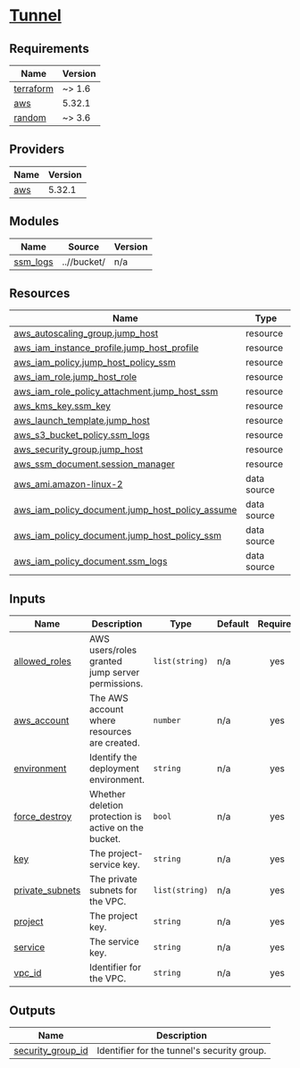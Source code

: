 # [Tunnel](https://docs.aws.amazon.com/systems-manager/)

<!-- BEGIN_TF_DOCS -->
## Requirements

| Name | Version |
|------|---------|
| <a name="requirement_terraform"></a> [terraform](#requirement\_terraform) | ~> 1.6 |
| <a name="requirement_aws"></a> [aws](#requirement\_aws) | 5.32.1 |
| <a name="requirement_random"></a> [random](#requirement\_random) | ~> 3.6 |

## Providers

| Name | Version |
|------|---------|
| <a name="provider_aws"></a> [aws](#provider\_aws) | 5.32.1 |

## Modules

| Name | Source | Version |
|------|--------|---------|
| <a name="module_ssm_logs"></a> [ssm\_logs](#module\_ssm\_logs) | ..//bucket/ | n/a |

## Resources

| Name | Type |
|------|------|
| [aws_autoscaling_group.jump_host](https://registry.terraform.io/providers/hashicorp/aws/5.32.1/docs/resources/autoscaling_group) | resource |
| [aws_iam_instance_profile.jump_host_profile](https://registry.terraform.io/providers/hashicorp/aws/5.32.1/docs/resources/iam_instance_profile) | resource |
| [aws_iam_policy.jump_host_policy_ssm](https://registry.terraform.io/providers/hashicorp/aws/5.32.1/docs/resources/iam_policy) | resource |
| [aws_iam_role.jump_host_role](https://registry.terraform.io/providers/hashicorp/aws/5.32.1/docs/resources/iam_role) | resource |
| [aws_iam_role_policy_attachment.jump_host_ssm](https://registry.terraform.io/providers/hashicorp/aws/5.32.1/docs/resources/iam_role_policy_attachment) | resource |
| [aws_kms_key.ssm_key](https://registry.terraform.io/providers/hashicorp/aws/5.32.1/docs/resources/kms_key) | resource |
| [aws_launch_template.jump_host](https://registry.terraform.io/providers/hashicorp/aws/5.32.1/docs/resources/launch_template) | resource |
| [aws_s3_bucket_policy.ssm_logs](https://registry.terraform.io/providers/hashicorp/aws/5.32.1/docs/resources/s3_bucket_policy) | resource |
| [aws_security_group.jump_host](https://registry.terraform.io/providers/hashicorp/aws/5.32.1/docs/resources/security_group) | resource |
| [aws_ssm_document.session_manager](https://registry.terraform.io/providers/hashicorp/aws/5.32.1/docs/resources/ssm_document) | resource |
| [aws_ami.amazon-linux-2](https://registry.terraform.io/providers/hashicorp/aws/5.32.1/docs/data-sources/ami) | data source |
| [aws_iam_policy_document.jump_host_policy_assume](https://registry.terraform.io/providers/hashicorp/aws/5.32.1/docs/data-sources/iam_policy_document) | data source |
| [aws_iam_policy_document.jump_host_policy_ssm](https://registry.terraform.io/providers/hashicorp/aws/5.32.1/docs/data-sources/iam_policy_document) | data source |
| [aws_iam_policy_document.ssm_logs](https://registry.terraform.io/providers/hashicorp/aws/5.32.1/docs/data-sources/iam_policy_document) | data source |

## Inputs

| Name | Description | Type | Default | Required |
|------|-------------|------|---------|:--------:|
| <a name="input_allowed_roles"></a> [allowed\_roles](#input\_allowed\_roles) | AWS users/roles granted jump server permissions. | `list(string)` | n/a | yes |
| <a name="input_aws_account"></a> [aws\_account](#input\_aws\_account) | The AWS account where resources are created. | `number` | n/a | yes |
| <a name="input_environment"></a> [environment](#input\_environment) | Identify the deployment environment. | `string` | n/a | yes |
| <a name="input_force_destroy"></a> [force\_destroy](#input\_force\_destroy) | Whether deletion protection is active on the bucket. | `bool` | n/a | yes |
| <a name="input_key"></a> [key](#input\_key) | The project-service key. | `string` | n/a | yes |
| <a name="input_private_subnets"></a> [private\_subnets](#input\_private\_subnets) | The private subnets for the VPC. | `list(string)` | n/a | yes |
| <a name="input_project"></a> [project](#input\_project) | The project key. | `string` | n/a | yes |
| <a name="input_service"></a> [service](#input\_service) | The service key. | `string` | n/a | yes |
| <a name="input_vpc_id"></a> [vpc\_id](#input\_vpc\_id) | Identifier for the VPC. | `string` | n/a | yes |

## Outputs

| Name | Description |
|------|-------------|
| <a name="output_security_group_id"></a> [security\_group\_id](#output\_security\_group\_id) | Identifier for the tunnel's security group. |
<!-- END_TF_DOCS -->